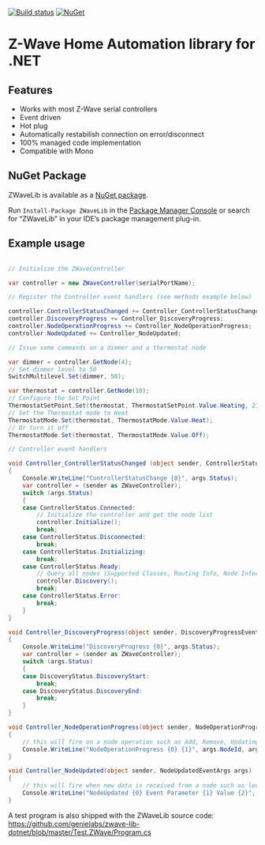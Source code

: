 [![Build status](https://ci.appveyor.com/api/projects/status/9x2lxm4b1x4bmru9?svg=true)](https://ci.appveyor.com/project/genemars/zwave-lib-dotnet)
[![NuGet](https://img.shields.io/nuget/v/ZWaveLib.svg)](https://www.nuget.org/packages/ZWaveLib/)

# Z-Wave Home Automation library for .NET

## Features

- Works with most Z-Wave serial controllers
- Event driven
- Hot plug
- Automatically restabilish connection on error/disconnect
- 100% managed code implementation
- Compatible with Mono

## NuGet Package

ZWaveLib  is available as a [NuGet package](https://www.nuget.org/packages/ZWaveLib).

Run `Install-Package ZWaveLib` in the [Package Manager Console](http://docs.nuget.org/docs/start-here/using-the-package-manager-console) or search for “ZWaveLib” in your IDE’s package management plug-in.

## Example usage
```csharp

// Initialize the ZWaveController

var controller = new ZWaveController(serialPortName);

// Register the Controller event handlers (see methods example below)

controller.ControllerStatusChanged += Controller_ControllerStatusChanged;;
controller.DiscoveryProgress += Controller_DiscoveryProgress;
controller.NodeOperationProgress += Controller_NodeOperationProgress;
controller.NodeUpdated += Controller_NodeUpdated;

// Issue some commands on a dimmer and a thermostat node

var dimmer = controller.GetNode(4);
// Set dimmer level to 50
SwitchMultilevel.Set(dimmer, 50);

var thermostat = controller.GetNode(10);
// Configure the Set Point
ThermostatSetPoint.Set(thermostat, ThermostatSetPoint.Value.Heating, 21);
// Set the Thermostat mode to Heat
ThermostatMode.Set(thermostat, ThermostatMode.Value.Heat);
// Or turn it off
ThermostatMode.Set(thermostat, ThermostatMode.Value.Off);

// Controller event handlers

void Controller_ControllerStatusChanged (object sender, ControllerStatusEventArgs args)
{
    Console.WriteLine("ControllerStatusChange {0}", args.Status);
    var controller = (sender as ZWaveController);
    switch (args.Status)
    {
    case ControllerStatus.Connected:
        // Initialize the controller and get the node list
        controller.Initialize();
        break;
    case ControllerStatus.Disconnected:
        break;
    case ControllerStatus.Initializing:
        break;
    case ControllerStatus.Ready:
        // Query all nodes (Supported Classes, Routing Info, Node Information Frame, Manufacturer Specific)
        controller.Discovery();
        break;
    case ControllerStatus.Error:
        break;
    }
}

void Controller_DiscoveryProgress(object sender, DiscoveryProgressEventArgs args)
{
    Console.WriteLine("DiscoveryProgress {0}", args.Status);
    var controller = (sender as ZWaveController);
    switch (args.Status)
    {
    case DiscoveryStatus.DiscoveryStart:
        break;
    case DiscoveryStatus.DiscoveryEnd:
        break;
    }
}

void Controller_NodeOperationProgress(object sender, NodeOperationProgressEventArgs args)
{
    // this will fire on a node operation such as Add, Remove, Updating Routing, etc..
    Console.WriteLine("NodeOperationProgress {0} {1}", args.NodeId, args.Status);
}

void Controller_NodeUpdated(object sender, NodeUpdatedEventArgs args)
{
    // this will fire when new data is received from a node such as level, temperature, humidity, etc...
    Console.WriteLine("NodeUpdated {0} Event Parameter {1} Value {2}", args.NodeId, args.Event.Parameter, args.Event.Value);
}

```

A test program is also shipped with the ZWaveLib source code:
https://github.com/genielabs/zwave-lib-dotnet/blob/master/Test.ZWave/Program.cs
